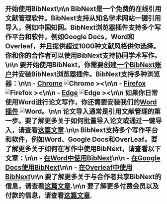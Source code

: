 ## 开始使用BibNext\n\n BibNext是一个免费的在线引用文献管理软件。BibNext支持从知名学术网站一键引用导入，例如中国知网。BibNext浏览器插件支持多个写作平台和软件，例如Google Docs，Word和Overleaf，并且提供超过1000种文献风格供你选择。你和你的合作者可以使用BibNext支持协同学术写作。\n\n 要开始使用BibNext，你需要创建[一个BibNext账户](/zh/register)并安装BibNext浏览器插件。BibNext支持多种浏览器：\n\n - [Chrome](https://chrome.google.com/webstore/detail/BibNext/oklpcimghhhhanifldcdlfgoaigfiolj) ![Chrome ><](/static/images/docs/chrome-tiny.png)\n\n - [Firefox](https://addons.mozilla.org/en-US/firefox/addon/BibNext/) ![Firefox ><](/static/images/docs/firefox-tiny.png)\n\n - [Edge](https://microsoftedge.microsoft.com/addons/detail/BibNext/kgcdgjmildkboglkjlmllmkchhibgbcc) ![Edge ><](/static/images/docs/edge-tiny.png)\n\n 如果你日常使用Word进行论文写作，你还需要安装我们的[Word插件](https://appsource.microsoft.com/en-us/product/office/WA200003530?tab=Overview) ![Word](/static/images/docs/word-tiny.png)。\n\n 论文导入通常是引用文献管理的第一步。要了解更多关于如何批量导入论文或通过一键导入，请查看[这篇文章](/zh/docs/import-manage-papers).\n\n BibNext支持多个写作平台和软件，例如Word、Google Docs和OverLeaf。要了解更多关于如何在写作中使用BibNext，请查看以下文章：\n\n - [在Word中使用BibNext](/zh/docs/BibNext-word)\n\n - [在Google Docs使用BibNext](/zh/docs/BibNext-googledocs)\n\n - [在Overleaf中使用BibNext](/zh/docs/BibNext-overleaf)\n\n 要了解更多关于与合作者共享BibNext的信息，请查看[这篇文章](/zh/docs/collaborate).\n\n 要了解更多付费会员以及付款的信息，请查看[这篇文章](/zh/ocs/billing). 

